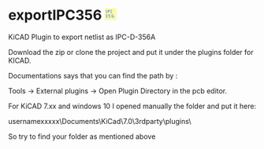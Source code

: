 # exportIPC356  <img src="/exportIPC.png">
KiCAD Plugin to export netlist as IPC-D-356A

Download the zip or clone the project and put it under the plugins folder for KICAD. 

Documentations says that you can find the path by :

  Tools → External plugins → Open Plugin Directory
  in the pcb editor.


For KiCAD 7.xx  and windows 10 I opened manually the folder and put it here:

usernamexxxxx\Documents\KiCad\7.0\3rdparty\plugins\

So try to find your folder as mentioned above
